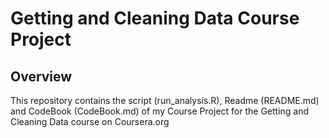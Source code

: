 # Getting and Cleaning Data Course Project

## Overview 

This repository contains the script (run_analysis.R), Readme (README.md) and CodeBook (CodeBook.md) of my Course Project for the Getting and Cleaning Data course on Coursera.org

